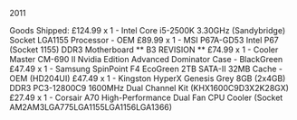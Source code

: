 2011

Goods Shipped:
£124.99 x 1 - Intel Core i5-2500K 3.30GHz (Sandybridge) Socket LGA1155 Processor - OEM
£89.99 x 1 - MSI P67A-GD53 Intel P67 (Socket 1155) DDR3 Motherboard ** B3 REVISION **
£74.99 x 1 - Cooler Master CM-690 II Nvidia Edition Advanced Dominator Case - BlackGreen
£47.49 x 1 - Samsung SpinPoint F4 EcoGreen 2TB SATA-II 32MB Cache - OEM (HD204UI)
£47.49 x 1 - Kingston HyperX Genesis Grey 8GB (2x4GB) DDR3 PC3-12800C9 1600MHz Dual Channel Kit (KHX1600C9D3X2K28GX)
£27.49 x 1 - Corsair A70 High-Performance Dual Fan CPU Cooler (Socket AM2AM3LGA775LGA1155LGA1156LGA1366)